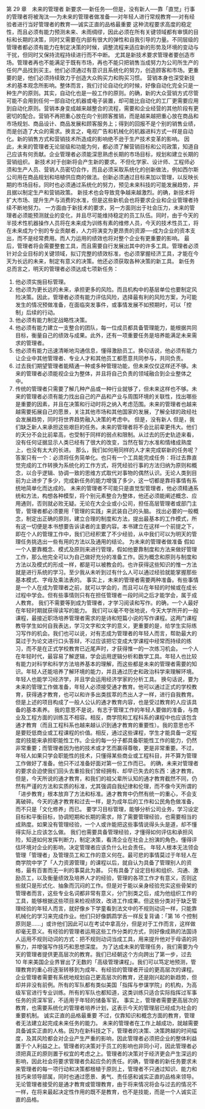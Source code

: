 第 29 章　未来的管理者 
新要求──新任务──但是，没有新人──靠「直觉」行事的管理者将被淘汰──为未来的管理者做准备──对年轻人进行常规教育──对有经验者进行当好管理者的教育──诚实正直的品格最重要 
这种流程要求高度的稳定性，而且必须有能力预测未来、未雨绸缪，因此必须在所有关键领域都有审慎的目标和长期的决策，同时又需要在内部有很大的弹性和自我引导的力量。不同层级的管理者都必须有能力在制定决策的时候，调整流程来适应新的形势及环境的变动与干扰，但同时又保持流程持续进行而不中断。
尤其是新技术要求管理者要创造市场。管理者再也不能满足于既有市场，再也不能只把销售当成努力为公司所生产的任何产品找到买主。他们必须通过有意识且系统化的努力，创造顾客和市场。更重要的是，他们必须持续致力于创造大众购买力和购买习惯。
营销本身也深受新技术的基本观念所影响。整体而言，我们讨论自动化的时候，好像自动化完全只是一种生产的原则。其实，自动化也是一般工作的原则。的确，新的大众营销方式尽管可能不会用到任何一部自动化机器或电子装置，却可能比自动化的工厂更需要应用到自动化原则。营销本身变成越来越整合的流程，需要和企业经营的其他阶段有更密切的配合。营销不再把重心放在向个别顾客推销，而是越来越把重心放在商品和市场规划、商品设计、商品发展和顾客服务上；得到的回报不是个别的销售业绩，而是创造了大众的需求。换言之，电视广告和机械化的机器进料方式一样是自动化。新的销售方式和营销技术所造成的影响绝不逊于生产技术变革的影响。
因此，未来的管理者无论层级和功能为何，都必须了解营销目标和公司政策，知道自己应该有何贡献。企业管理者必须能深思熟虑长期的市场目标，规划和建立长期的营销组织。
新技术对于创新将会产生新的要求。不但化学家、设计师、工程师必须和生产人员、营销人员密切合作，而且必须采取系统化的创新做法，例如西尔斯公司用在商品规划和培植供应商的做法。创新必须通过目标来加以管理，以反映长期的市场目标，同时也必须通过系统化的努力，预见未来科技的可能发展趋势，并且据以制定生产和营销政策。
新技术也会导致竞争越来越激烈。的确，新技术将扩大市场、提升生产与消费的水准，但是这些新机会也将要求企业和企业管理者持续不断地努力。
一方面由于新技术的要求，另一方面则出于社会压力，未来的管理者必须能预测就业的变化，并且尽可能维持稳定的员工队伍。同时，由于今天的半技术性机器操作人员将在未来成为训练有素的维修人员，今天的技术性员工，将在未来成为个别的专业贡献者，人力将演变为更昂贵的资源──成为企业的资本支出，而不是经常费用。而人力运用的绩效也将对整个企业有更重要的影响。
最后，管理者将会需要整套工具，而且需要自行发展出其中的许多工具。管理者必须针对企业目标的关键领域，拟订完整的绩效标准，也必须掌握经济工具，才能在今天为长远的未来，制定有意义的决策。他还必须获取各种决策的新工具。
新任务 
总而言之，明天的管理者必须达成七项新任务： 
1. 他必须实施目标管理。
2. 他必须为更长远的未来，承担更多的风险。而且机构中的基层单位也要制定风险决策。因此，管理者必须有能力评估风险，选择最有利的风险方案，为可能发生的情况预做准备，在面临突发事件，或事情发展不如预期时，可以「控制」后续的行动。
3. 他必须有能力制定战略性决策。
4. 他必须有能力建立一支整合的团队，每一位成员都具备管理能力，能根据共同目标，衡量自己的绩效与成果。此外，还有一项重要任务是培养能满足未来需求的管理者。
5. 他必须有能力迅速清晰地沟通信息，懂得激励员工。换句话说，他必须有能力让企业中其他管理者、专业人才和其他员工都愿意共同参与，共同负责。
6. 过去我们期望管理者能精通一种或多种管理功能，但未来仅仅这样还不够。未来的管理者必须能视企业为整体，并且将自己负责的领域融合到企业整体之中。
7. 传统的管理者只需要了解几种产品或一种行业就够了，但未来这样也不够。未来的管理者必须有能力找出自己的产品和产业与周围环境的关联性，找出哪些是重要的因素，并且在决策和行动时将之纳入考虑范围。未来的管理者也越来越需要拓展自己的愿景，关注其他市场和其他国家的发展，了解全球的政经社会发展趋势，同时将世界趋势融入决策的考虑中。
但是，没有新人 
但是，我们缺乏新人来承担这些艰巨的任务。未来的管理者将不会比前辈更伟大。他们的天分不会比前辈高，也受制于同样的弱点和限制。从过去的历史轨迹来看，没有任何证据显示人类已经有了很大的改变，当然在智力水准和情绪成熟度上，也没有太大的长进。
那么，我们如何用同样的人才来完成崭新的任务呢？ 
答案只有一个：必须将任务简单化。也只有一个工具能完成任务：将过去靠直觉完成的工作转换为系统化的工作方式，将凭经验行事的方法归纳为原则和概念，以合乎逻辑、协调一致的思维方式取代对事物的偶然认识。无论人类到目前为止进步了多少，完成新任务的能力增强了多少，这一切都是靠将事情有系统地简单化而达成的。
未来的管理者不可能只是直觉型管理者，他必须精通系统和方法，构想各种模型，将个别元素整合为整体，他还必须能阐述概念、应用通则，否则就必败无疑。无论在大企业或小公司，担任高层管理者或部门主管，管理者都必须要用「管理的实践」来武装自己的头脑。
找出必要的一般概念，制定出正确的原则，建立合理的制度和方法，提出最基本的工作模式，所有这一切便是本书想要告诉读者的主要内容。本书建立在这样一个前提之下，即在个人的管理工作中，我们已经积累了不少经验，从中我们可以为明天的管理任务挑选出一些有用的方法以及通用的结论。
为未来的管理者做准备 
假如一个人要靠概念、模式及原则来进行管理，假如他要靠制度和方法来做好管理工作，那么他完全可以为自己做好充分的准备工作。因为概念和原则与制度和方法以及模式的形成一样，都是可以被教会的。也许获得这些知识的惟一方法就是进行系统的学习。至少我从未听到过有什么人可以通过经验就能掌握那些基本模式、字母及乘法表的。
事实上，未来的管理者需要两种准备。有些事情是一个人在成为管理者之前，就可以学会的，而且可以在年轻的时候或在成长过程中学会。但有些事情则只有在担任管理者一段时间之后才能学会，属于成人教育。
我们不需要等到成为管理者，才学习阅读和写作。的确，一个人最好在年轻时期就获得读写的能力。
我们可以毫不夸张地说，今天大学所开的一般课程，最接近职场培养管理者需求的是诗和短篇小说的写作课程。这两门课程教导学生如何自我表达，学习文字和文字的意义，更重要的是，给学生实际练习写作的机会。我们也可以说，对有志成为管理者的年轻人而言，帮助最大的莫过于为论文进行口头答辩，不过应该把它变成大学课程中经常而持续的练习，而不是在正式学校教育已近尾声时，才获得惟一的一次练习机会。
一个人在年轻时代，最容易了解逻辑，学会运用逻辑分析和数学工具。年轻人也比较有能力对科学和科学方法培养基本的理解，而这些都是未来的管理者需要的知识。年轻人还能培养了解环境的能力，并且通过历史和政治科学来理解环境。年轻人也能学习经济学，并且学会运用经济学家的分析工具。
换句话说，要为未来的管理工作做准备，年轻人必须接受通才教育。他可以通过正式的学校教育，获得通才教育，也可以和许多出类拔萃的杰出人才一样，进行自我教育。但是上述的项目构成了一般人公认的通才教育内容，也是受过教育的人应该具备的基本素养。
我的意思不是说，有志于管理工作的年轻人要做的准备，与商业及工程方面的训练互不相容。相反，商学院和工程科系的课程中也应该包含通才教育（而且工程科系也越来越认识到通才教育的重要性）。我的意思也不是要贬低商业或工程课程的价值。相反，通过这些课程，学生才能具备一定程度的技能来承担职能性工作。企业的每一分子都具备职能性工作的能力，仍然非常重要；而管理者因为他的技术或才艺而赢得尊敬，更是非常重要。不过，年轻人如果只学会职能性的技术，只懂得某些商业或工程科目，并不算为管理工作做好了准备。他只不过准备好面对第一份工作而已。
的确，未来对管理者的要求会迫使我们回头去重拾我们曾经拥有、却早已失去的东西：通才教育。但是，今天所说的通才教育，和我们的祖父辈所认知的通才教育截然不同，仍然有严谨的方法和实质的标准，尤其强调自我纪律和伦理，而不像今天所谓的「进步教育」根本放弃了方法和标准。通才教育中仍然有统一的重心，不会支离破碎。今天的通才教育和过去一样，是为成年后的工作和公民角色做准备，而不只是「文化修养」而已。
要学习目标管理，能够分析公司业务，学习设定目标和平衡目标，协调短期和长期的需求，除了需要管理经验，也需要相当的成熟度。如果没有管理经验，一个人或许能把这些事情说得头头是道，却不懂得实际上应该怎么做。
我们也需要具备管理经验，才懂得如何评估和承担风险，知道如何发挥判断力，制定决策，看清企业在社会上扮演的角色，懂得评估环境对企业的影响，决定管理者应该负什么社会责任。
年轻人根本无法领会管理「管理者」及管理员工和工作的意义何在。最可悲的事情莫过于年轻人在商学院中学了「人力资源管理」的课程以后，就自认为具备了管理别人的资格，最有百害而无一利的事莫此为甚。
只有具备了设定目标和组织、沟通、激励员工，以及衡量绩效及培养人才的经验，管理的各项工作才有意义，否则这些就只是形式化、抽象而沉闷的工作。但是对于能以亲身经验充实这些骨架的管理者而言，这些专业名词都非常有意义，分门别类之后，成为他组织工作的工具，能够根据这些项目来检视绩效，改进工作成果。但这些分类对于缺乏管理经验的年轻人而言，就好像乡下学童看到法文中的不规则动词一样，只能靠机械化的学习来完成作业。他们只好像鹦鹉学舌一样反复背诵：「第 16 个控制原则是……」或许他们因此可以在考试中拿高分，但是对于工作而言，这样做却毫无意义。有经验的管理者运用这些工作分类的方式，则好像成熟的法国诗人运用不规则动词的方式：把不规则动词当成工具，用来提升他对于母语的洞察力，并增强写作技巧和思想深度。
为了达成未来的管理任务，我们需要为今天的管理者提供更高层次的教育。我们已经朝这个方向跨出了第一步，过去 10 年来美国企业界冒出了无数的「高级管理课程」。我们可以笃定地预测，管理教育的重心将逐渐转移到为成年、有经验的管理者开设的更高层次的课程。
企业管理者需要有系统地规划自己更高层次的教育，还是刚兴起的新趋势，但却并非没有前例。所有的军队都有类似美国「指挥与参谋学院」的机构，为高级军官进行专业训练。所有的军队也都知道，这类训练只适合实际指挥过军事任务的资深军官，不适用于年轻的储备军官。
事实上，管理者需要更高层次的教育，也需要系统化的管理者培养计划，这表示今天的管理层已经成为社会的重要机制。
诚实正直的品格最重要 
不过，仅靠知识和概念方面的教育，管理者无法建立起完成未来任务的能力。
未来的管理者在工作上越成功，就越需要具备诚实正直的人格。因为在新科技之下，管理者的决策、决策跨越的时间幅度，及其风险都会对企业产生严重的影响，因此管理者必须把企业的整体利益置于个人利益之上。管理者的决策对于员工的影响也非同小可，因此管理者必须把真正的原则置于权宜的考虑之上。管理者的决策对于经济更会产生深远的影响，因此社会将要求管理者负起应负的责任。的确，管理者的新任务要求未来管理者的每一项行动和决策都根植于原则上，管理者不只通过知识、能力和技巧来领导部属，同时也通过愿景、勇气、责任感和诚实正直的品格来领导。
无论管理者接受的是通才教育或管理教育，由于将来情况将会与过去的情况不一样，在将来最起决定性作用的既不是教育，也不是技能，而是一个人诚实正直的品格。